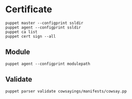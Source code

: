 # Certificate
```
puppet master --configprint ssldir
puppet agent --configprint ssldir
puppet ca list
puppet cert sign --all
```

## Module
```
puppet agent --configprint modulepath
```

## Validate
```
puppet parser validate cowsayings/manifests/cowsay.pp
```
